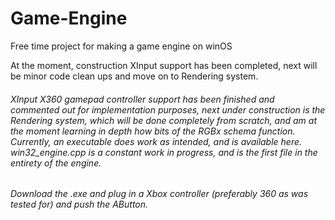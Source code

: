 # Game-Engine
Free time project for making a game engine on winOS

At the moment, construction XInput support has been completed, next will be minor code clean ups and move on to Rendering system.

###### XInput X360 gamepad controller support has been finished and commented out for implementation purposes, next under construction is the Rendering system, which will be done completely from scratch, and am at the moment learning in depth how bits of the RGBx schema function. Currently, an executable does work as intended, and is available here. win32_engine.cpp is a constant work in progress, and is the first file in the entirety of the engine.

###### Download the .exe and plug in a Xbox controller (preferably 360 as was tested for) and push the AButton.
